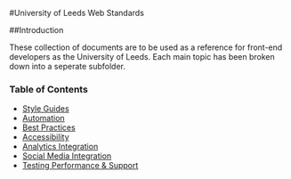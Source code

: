 #University of Leeds Web Standards

##Introduction

These collection of documents are to be used as a reference for front-end developers as the University of Leeds. Each main topic has been broken down into a seperate subfolder.

### Table of Contents

* [Style Guides](/style-guides/)
* [Automation](/automation/)
* [Best Practices](/best-practices/)
* [Accessibility](/accessibility/)
* [Analytics Integration](/analytics-integration/)
* [Social Media Integration](/social-media-integration/)
* [Testing Performance & Support](/testing-strategy/)

